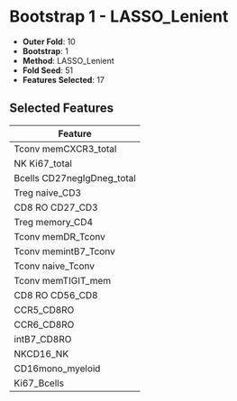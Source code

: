 # Bootstrap 1 - LASSO_Lenient

- **Outer Fold**: 10
- **Bootstrap**: 1
- **Method**: LASSO_Lenient
- **Fold Seed**: 51
- **Features Selected**: 17

## Selected Features

| Feature |
|---------|
| Tconv memCXCR3_total |
| NK Ki67_total |
| Bcells CD27negIgDneg_total |
| Treg naive_CD3 |
| CD8 RO CD27_CD3 |
| Treg memory_CD4 |
| Tconv memDR_Tconv |
| Tconv memintB7_Tconv |
| Tconv naive_Tconv |
| Tconv memTIGIT_mem |
| CD8 RO CD56_CD8 |
| CCR5_CD8RO |
| CCR6_CD8RO |
| intB7_CD8RO |
| NKCD16_NK |
| CD16mono_myeloid |
| Ki67_Bcells |
